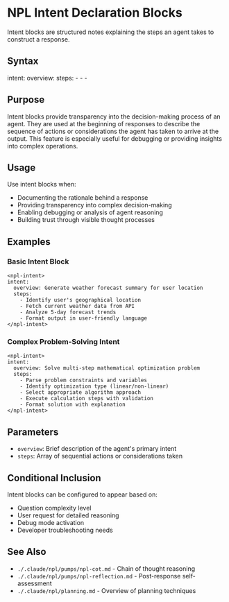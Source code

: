 # NPL Intent Declaration Blocks
Intent blocks are structured notes explaining the steps an agent takes to construct a response.

## Syntax
<npl-intent>
intent:
  overview: <brief description of intent>
  steps:
    - <step 1>
    - <step 2>
    - <step 3>
</npl-intent>

## Purpose
Intent blocks provide transparency into the decision-making process of an agent. They are used at the beginning of responses to describe the sequence of actions or considerations the agent has taken to arrive at the output. This feature is especially useful for debugging or providing insights into complex operations.

## Usage
Use intent blocks when:
- Documenting the rationale behind a response
- Providing transparency into complex decision-making
- Enabling debugging or analysis of agent reasoning
- Building trust through visible thought processes

## Examples

### Basic Intent Block
```example
<npl-intent>
intent:
  overview: Generate weather forecast summary for user location
  steps:
    - Identify user's geographical location
    - Fetch current weather data from API
    - Analyze 5-day forecast trends
    - Format output in user-friendly language
</npl-intent>
```

### Complex Problem-Solving Intent
```example
<npl-intent>
intent:
  overview: Solve multi-step mathematical optimization problem
  steps:
    - Parse problem constraints and variables
    - Identify optimization type (linear/non-linear)
    - Select appropriate algorithm approach
    - Execute calculation steps with validation
    - Format solution with explanation
</npl-intent>
```

## Parameters
- `overview`: Brief description of the agent's primary intent
- `steps`: Array of sequential actions or considerations taken

## Conditional Inclusion
Intent blocks can be configured to appear based on:
- Question complexity level
- User request for detailed reasoning
- Debug mode activation
- Developer troubleshooting needs

## See Also
- `./.claude/npl/pumps/npl-cot.md` - Chain of thought reasoning
- `./.claude/npl/pumps/npl-reflection.md` - Post-response self-assessment
- `./.claude/npl/planning.md` - Overview of planning techniques